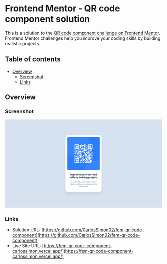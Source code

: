 # Frontend Mentor - QR code component solution

This is a solution to the [QR code component challenge on Frontend Mentor](https://www.frontendmentor.io/challenges/qr-code-component-iux_sIO_H). Frontend Mentor challenges help you improve your coding skills by building realistic projects. 

## Table of contents

- [Overview](#overview)
  - [Screenshot](#screenshot)
  - [Links](#links)

## Overview

### Screenshot

![](./screenshot.jpg)

### Links

- Solution URL: [https://github.com/CarlosSimon02/fem-qr-code-component](https://github.com/CarlosSimon02/fem-qr-code-component)
- Live Site URL: [https://fem-qr-code-component-carlossimon.vercel.app/](https://fem-qr-code-component-carlossimon.vercel.app/)
